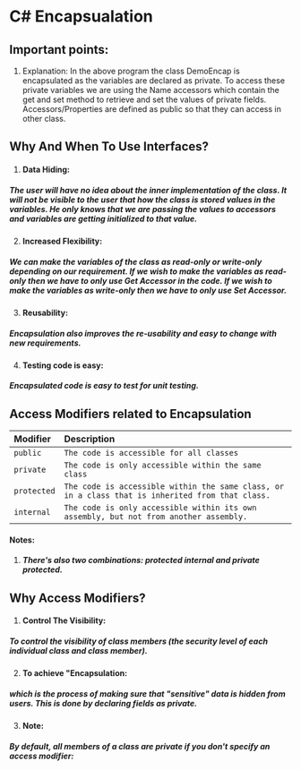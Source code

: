 
# C# Encapsualation

## Important points: 


1. Explanation: In the above program the class DemoEncap is encapsulated as the variables are declared as private. To access these private variables we are using the Name  accessors which contain the get and set method to retrieve and set the values of private fields. Accessors/Properties are defined as public so that they can access in other class. 




## Why And When To Use Interfaces?

1. #### Data Hiding:  
##### The user will have no idea about the inner implementation of the class. It will not be visible to the user that how the class is stored values in the variables. He only knows that we are passing the values to accessors and variables are getting initialized to that value.



2. #### Increased Flexibility:
##### We can make the variables of the class as read-only or write-only depending on our requirement. If we wish to make the variables as read-only then we have to only use Get Accessor in the code. If we wish to make the variables as write-only then we have to only use Set Accessor.
3. #### Reusability: 
##### Encapsulation also improves the re-usability and easy to change with new requirements.

4. #### Testing code is easy:
##### Encapsulated code is easy to test for unit testing.
## Access Modifiers related to Encapsulation



| Modifier | Description     | 
| :-------- | :------- | 
| `public` | `The code is accessible for all classes` | 
| `private` | `The code is only accessible within the same class` | 
| `protected` | `The code is accessible within the same class, or in a class that is inherited from that class.` | 
| `internal` | `The code is only accessible within its own assembly, but not from another assembly.` | 


#### Notes: 
1. ##### There's also two combinations: protected internal and private protected.


## Why Access Modifiers?


1. #### Control The Visibility:  
##### To control the visibility of class members (the security level of each individual class and class member).




2. #### To achieve "Encapsulation:  
#####  which is the process of making sure that "sensitive" data is hidden from users. This is done by declaring fields as private.


3. #### Note:  
#####  By default, all members of a class are private if you don't specify an access modifier:




